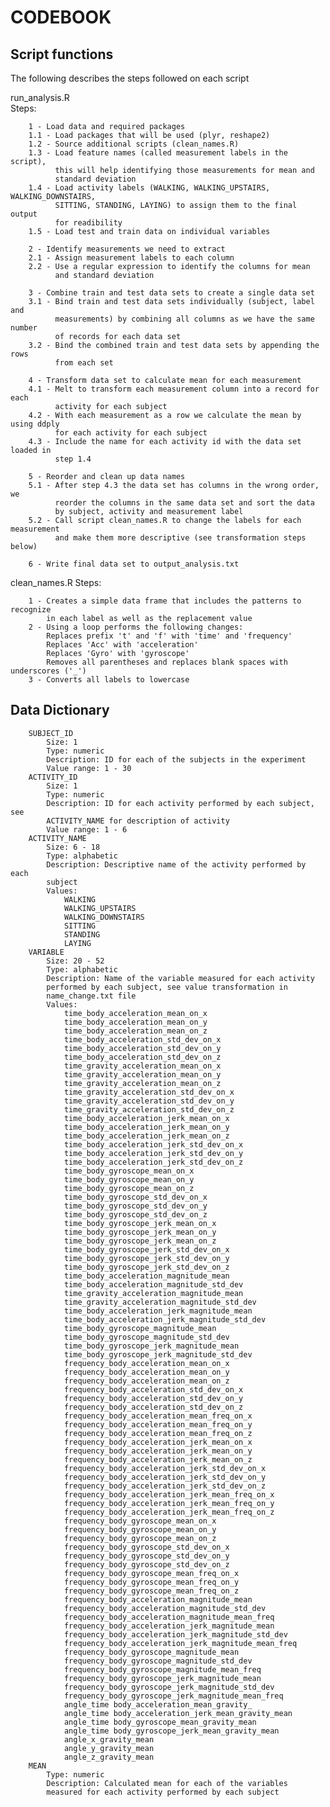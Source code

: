 # CODEBOOK

## Script functions
The following describes the steps followed on each script

run_analysis.R	
	Steps:
	
		1 - Load data and required packages
		1.1 - Load packages that will be used (plyr, reshape2)
		1.2 - Source additional scripts (clean_names.R)
		1.3 - Load feature names (called measurement labels in the script), 
		      this will help identifying those measurements for mean and 
		      standard deviation
		1.4 - Load activity labels (WALKING, WALKING_UPSTAIRS, WALKING_DOWNSTAIRS,
		      SITTING, STANDING, LAYING) to assign them to the final output
		      for readibility
		1.5 - Load test and train data on individual variables

		2 - Identify measurements we need to extract
		2.1 - Assign measurement labels to each column
		2.2 - Use a regular expression to identify the columns for mean 
		      and standard deviation

		3 - Combine train and test data sets to create a single data set
		3.1 - Bind train and test data sets individually (subject, label and 
		      measurements) by combining all columns as we have the same number
		      of records for each data set
		3.2 - Bind the combined train and test data sets by appending the rows
		      from each set

		4 - Transform data set to calculate mean for each measurement
		4.1 - Melt to transform each measurement column into a record for each 
		      activity for each subject
		4.2 - With each measurement as a row we calculate the mean by using ddply
		      for each activity for each subject
		4.3 - Include the name for each activity id with the data set loaded in 
		      step 1.4

		5 - Reorder and clean up data names
		5.1 - After step 4.3 the data set has columns in the wrong order, we
		      reorder the columns in the same data set and sort the data
		      by subject, activity and measurement label
		5.2 - Call script clean_names.R to change the labels for each measurement
		      and make them more descriptive (see transformation steps below)

		6 - Write final data set to output_analysis.txt

clean_names.R
	Steps:
	
		1 - Creates a simple data frame that includes the patterns to recognize
		    in each label as well as the replacement value
		2 - Using a loop performs the following changes:
			Replaces prefix 't' and 'f' with 'time' and 'frequency'
			Replaces 'Acc' with 'acceleration'
			Replaces 'Gyro' with 'gyroscope'
			Removes all parentheses and replaces blank spaces with underscores ('_')
		3 - Converts all labels to lowercase

## Data Dictionary
	
		SUBJECT_ID
			Size: 1
			Type: numeric
			Description: ID for each of the subjects in the experiment
			Value range: 1 - 30
		ACTIVITY_ID
			Size: 1
			Type: numeric
			Description: ID for each activity performed by each subject, see 
			ACTIVITY_NAME for description of activity
			Value range: 1 - 6
		ACTIVITY_NAME
			Size: 6 - 18
			Type: alphabetic
			Description: Descriptive name of the activity performed by each 
			subject
			Values: 
				WALKING
				WALKING_UPSTAIRS
				WALKING_DOWNSTAIRS
				SITTING
				STANDING
				LAYING
		VARIABLE
			Size: 20 - 52
			Type: alphabetic
			Description: Name of the variable measured for each activity 
			performed by each subject, see value transformation in
			name_change.txt file
			Values:
				time_body_acceleration_mean_on_x
				time_body_acceleration_mean_on_y
				time_body_acceleration_mean_on_z
				time_body_acceleration_std_dev_on_x
				time_body_acceleration_std_dev_on_y
				time_body_acceleration_std_dev_on_z
				time_gravity_acceleration_mean_on_x
				time_gravity_acceleration_mean_on_y
				time_gravity_acceleration_mean_on_z
				time_gravity_acceleration_std_dev_on_x
				time_gravity_acceleration_std_dev_on_y
				time_gravity_acceleration_std_dev_on_z
				time_body_acceleration_jerk_mean_on_x
				time_body_acceleration_jerk_mean_on_y
				time_body_acceleration_jerk_mean_on_z
				time_body_acceleration_jerk_std_dev_on_x
				time_body_acceleration_jerk_std_dev_on_y
				time_body_acceleration_jerk_std_dev_on_z
				time_body_gyroscope_mean_on_x
				time_body_gyroscope_mean_on_y
				time_body_gyroscope_mean_on_z
				time_body_gyroscope_std_dev_on_x
				time_body_gyroscope_std_dev_on_y
				time_body_gyroscope_std_dev_on_z
				time_body_gyroscope_jerk_mean_on_x
				time_body_gyroscope_jerk_mean_on_y
				time_body_gyroscope_jerk_mean_on_z
				time_body_gyroscope_jerk_std_dev_on_x
				time_body_gyroscope_jerk_std_dev_on_y
				time_body_gyroscope_jerk_std_dev_on_z
				time_body_acceleration_magnitude_mean
				time_body_acceleration_magnitude_std_dev
				time_gravity_acceleration_magnitude_mean
				time_gravity_acceleration_magnitude_std_dev
				time_body_acceleration_jerk_magnitude_mean
				time_body_acceleration_jerk_magnitude_std_dev
				time_body_gyroscope_magnitude_mean
				time_body_gyroscope_magnitude_std_dev
				time_body_gyroscope_jerk_magnitude_mean
				time_body_gyroscope_jerk_magnitude_std_dev
				frequency_body_acceleration_mean_on_x
				frequency_body_acceleration_mean_on_y
				frequency_body_acceleration_mean_on_z
				frequency_body_acceleration_std_dev_on_x
				frequency_body_acceleration_std_dev_on_y
				frequency_body_acceleration_std_dev_on_z
				frequency_body_acceleration_mean_freq_on_x
				frequency_body_acceleration_mean_freq_on_y
				frequency_body_acceleration_mean_freq_on_z
				frequency_body_acceleration_jerk_mean_on_x
				frequency_body_acceleration_jerk_mean_on_y
				frequency_body_acceleration_jerk_mean_on_z
				frequency_body_acceleration_jerk_std_dev_on_x
				frequency_body_acceleration_jerk_std_dev_on_y
				frequency_body_acceleration_jerk_std_dev_on_z
				frequency_body_acceleration_jerk_mean_freq_on_x
				frequency_body_acceleration_jerk_mean_freq_on_y
				frequency_body_acceleration_jerk_mean_freq_on_z
				frequency_body_gyroscope_mean_on_x
				frequency_body_gyroscope_mean_on_y
				frequency_body_gyroscope_mean_on_z
				frequency_body_gyroscope_std_dev_on_x
				frequency_body_gyroscope_std_dev_on_y
				frequency_body_gyroscope_std_dev_on_z
				frequency_body_gyroscope_mean_freq_on_x
				frequency_body_gyroscope_mean_freq_on_y
				frequency_body_gyroscope_mean_freq_on_z
				frequency_body_acceleration_magnitude_mean
				frequency_body_acceleration_magnitude_std_dev
				frequency_body_acceleration_magnitude_mean_freq
				frequency_body_acceleration_jerk_magnitude_mean
				frequency_body_acceleration_jerk_magnitude_std_dev
				frequency_body_acceleration_jerk_magnitude_mean_freq
				frequency_body_gyroscope_magnitude_mean
				frequency_body_gyroscope_magnitude_std_dev
				frequency_body_gyroscope_magnitude_mean_freq
				frequency_body_gyroscope_jerk_magnitude_mean
				frequency_body_gyroscope_jerk_magnitude_std_dev
				frequency_body_gyroscope_jerk_magnitude_mean_freq
				angle_time body_acceleration_mean_gravity_
				angle_time body_acceleration_jerk_mean_gravity_mean
				angle_time body_gyroscope_mean_gravity_mean
				angle_time body_gyroscope_jerk_mean_gravity_mean
				angle_x_gravity_mean
				angle_y_gravity_mean
				angle_z_gravity_mean
		MEAN
			Type: numeric
			Description: Calculated mean for each of the variables 
			measured for each activity performed by each subject
